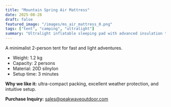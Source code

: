 ```yaml
---
title: "Mountain Spring Air Mattress"
date: 2025-08-28
draft: false
featured_image: "/images/ms_air_mattress_0.png"
tags: ["tent", "camping", "ultralight"]
summary: "Ultralight inflatable sleeping pad with advanced insulation technology. Features puncture-resistant materials, compact packing size, and excellent thermal efficiency for comfortable outdoor sleeping."
---
```


A minimalist 2-person tent for fast and light adventures.
- Weight: 1.2 kg  
- Capacity: 2 persons
- Material: 20D silnylon  
- Setup time: 3 minutes

**Why we like it:** ultra-compact packing, excellent weather protection, and intuitive setup.

**Purchase Inquiry:** [sales@peakwaveoutdoor.com](mailto:sales@peakwaveoutdoor.com)
